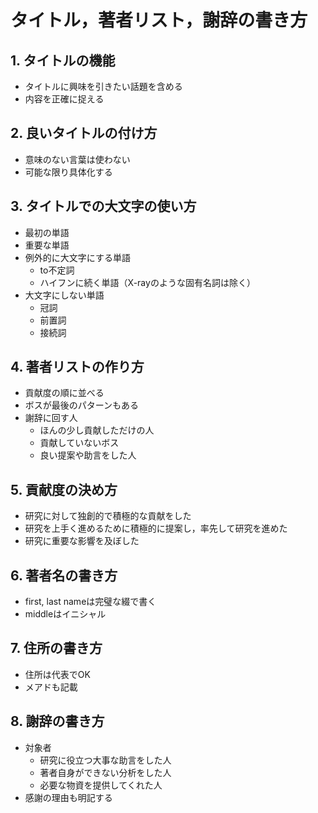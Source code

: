 # タイトル，著者リスト，謝辞の書き方

## 1. タイトルの機能

- タイトルに興味を引きたい話題を含める
- 内容を正確に捉える

## 2. 良いタイトルの付け方

- 意味のない言葉は使わない
- 可能な限り具体化する

## 3. タイトルでの大文字の使い方

- 最初の単語
- 重要な単語
- 例外的に大文字にする単語
  - to不定詞
  - ハイフンに続く単語（X-rayのような固有名詞は除く）
- 大文字にしない単語
  - 冠詞
  - 前置詞
  - 接続詞

## 4. 著者リストの作り方

- 貢献度の順に並べる
- ボスが最後のパターンもある
- 謝辞に回す人
  - ほんの少し貢献しただけの人
  - 貢献していないボス
  - 良い提案や助言をした人

## 5. 貢献度の決め方

- 研究に対して独創的で積極的な貢献をした
- 研究を上手く進めるために積極的に提案し，率先して研究を進めた
- 研究に重要な影響を及ぼした

## 6. 著者名の書き方

- first, last nameは完璧な綴で書く
- middleはイニシャル

## 7. 住所の書き方

- 住所は代表でOK
- メアドも記載

## 8. 謝辞の書き方

- 対象者
  - 研究に役立つ大事な助言をした人
  - 著者自身ができない分析をした人
  - 必要な物資を提供してくれた人
- 感謝の理由も明記する